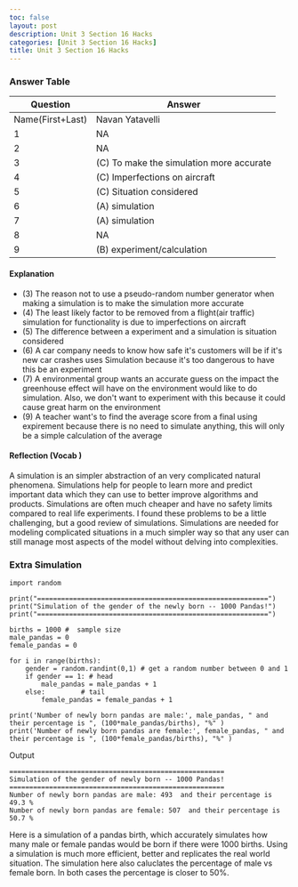 ```yaml
---
toc: false
layout: post
description: Unit 3 Section 16 Hacks
categories: [Unit 3 Section 16 Hacks]
title: Unit 3 Section 16 Hacks
---
```


### Answer Table

| Question    | Answer |
| ----------- | ----------- |
| Name(First+Last)      | Navan Yatavelli       |
| 1   | NA        |
| 2   | NA        |
| 3   | (C) To make the simulation more accurate        |
| 4   | (C) Imperfections on aircraft        |
| 5   | (C) Situation considered        |
| 6   | (A) simulation        |
| 7   | (A) simulation       |
| 8   | NA        |
| 9   | (B) experiment/calculation |


#### Explanation 
- (3) The reason not to use a pseudo-random number generator when making a simulation is to make the simulation more accurate
- (4) The least likely factor to be removed from a flight(air traffic) simulation for functionality is due to imperfections on aircraft
- (5)  The difference between a experiment and a simulation is situation considered
- (6)  A car company needs to know how safe it's customers will be if it's new car crashes uses Simulation because it's too dangerous to have this be an experiment
- (7)  A environmental group wants an accurate guess on the impact the greenhouse effect will have on the environment would like to do simulation. Also, we don't want to experiment with this because it could cause great harm on the environment 
- (9)  A teacher want's to find the average score from a final using expirement because there is no need to simulate anything, this will only be a simple calculation of the average       

#### Reflection (Vocab )
A simulation is an simpler abstraction of an very complicated natural phenomena.  Simulations help for people to learn more and predict important data which they can use to better improve algorithms and products. Simulations are often much cheaper and have no safety limits compared to real life experiments. I found these problems to be a little challenging, but a good review of simulations. Simulations are needed for modeling complicated situations in a much simpler way so that any user can still manage most aspects of the model without delving into complexities.

### Extra Simulation
```
import random

print("==========================================================")
print("Simulation of the gender of the newly born -- 1000 Pandas!")
print("==========================================================")

births = 1000 #  sample size
male_pandas = 0
female_pandas = 0
 
for i in range(births):
    gender = random.randint(0,1) # get a random number between 0 and 1
    if gender == 1: # head
        male_pandas = male_pandas + 1
    else:         # tail
        female_pandas = female_pandas + 1
 
print('Number of newly born pandas are male:', male_pandas, " and their percentage is ", (100*male_pandas/births), "%" )
print('Number of newly born pandas are female:', female_pandas, " and their percentage is ", (100*female_pandas/births), "%" )
```

Output

```
======================================================
Simulation of the gender of newly born -- 1000 Pandas!
======================================================
Number of newly born pandas are male: 493  and their percentage is  49.3 %
Number of newly born pandas are female: 507  and their percentage is  50.7 %
```
Here is a simulation of a pandas birth, which accurately simulates how many male or female pandas would be born if there were 1000 births. Using a simulation is much more efficient, better and replicates the real world situation. The simulation here also caluclates the percentage of male vs female born. In both cases the percentage is closer to 50%.
